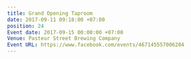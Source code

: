 ```yaml
---
title: Grand Opening Taproom
date: 2017-09-11 09:18:00 +07:00
position: 24
Event date: 2017-09-15 00:00:00 +07:00
Venue: Pasteur Street Brewing Company
Event URL: https://www.facebook.com/events/467145557006204
---
```



